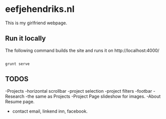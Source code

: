 # eefjehendriks.nl

This is my girlfriend webpage.

## Run it locally

The following command builds the site and runs it on http://localhost:4000/

```shell

grunt serve

```

## TODOS
  -Projects
    -horizontal scrollbar
    -project selection
    -project filters
    -footbar
  -Research
    -the same as Projects
  -Project Page
    slideshow for images.
  -About
    Resume page.
  - contact
    email, linkend inn, facebook.
